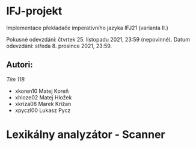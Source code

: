 # IFJ-projekt

Implementace překladače imperativního jazyka IFJ21 (varianta II.)

Pokusné odevzdání: čtvrtek 25. listopadu 2021, 23:59 (nepovinné).
Datum odevzdání: středa 8. prosince 2021, 23:59.

## Autori:

*Tím 118*

- xkoren10 Matej Koreň
- xhloze02 Matej Hložek
- xkriza08 Marek Križan
- xpyczl00 Lukasz Pycz


# Lexikálny analyzátor - Scanner
